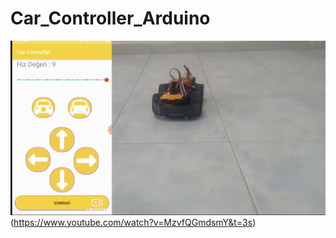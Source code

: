 # Car_Controller_Arduino
![Now in Android: 55](https://github.com/muhammedelsami/Car_Controller_Arduino/blob/master/Screen%20Shot%202022-04-07%20at%203.53.49%20PM.png?raw=true)
(https://www.youtube.com/watch?v=MzvfQGmdsmY&t=3s)
